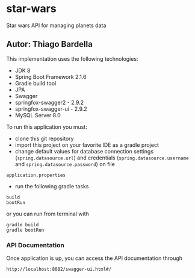 # star-wars
Star wars API for managing planets data

## Autor: Thiago Bardella ##
 
 This implementation uses the following technologies:
 
 *   JDK 8
 *   Spring Boot Framework 2.1.6
 *   Gradle build tool
 *   JPA
 *   Swagger 
 *   springfox-swagger2 - 2.9.2
 *   springfox-swagger-ui - 2.9.2
 *   MySQL Server 8.0
 
 To run this application you must:
  
 *   clone this git repository 
 *   import this project on your favorite IDE as a gradle project
 *   change default values for database connection settings (`spring.datasource.url`) and credentials (`spring.datasource.username` and `spring.datasource.password`) on file 
    
    application.properties
    
 *   run the following gradle tasks 

    build
    bootRun
  
  or you can run from terminal with
  
    gradle build
    gradle bootRun
    

 ###    API Documentation
 
 Once application is up, you can access the API documentation through 
 
    http://localhost:8082/swagger-ui.html#/
 